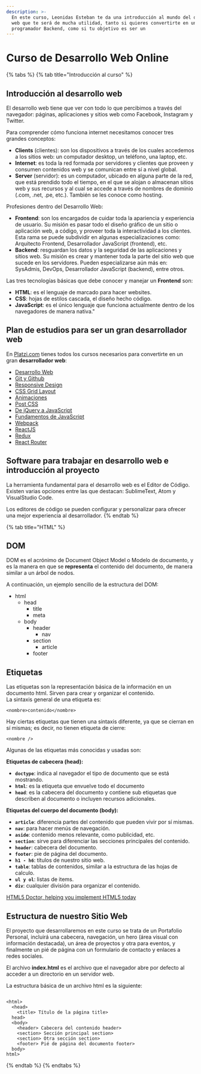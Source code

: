 ```yaml
---
description: >-
  En este curso, Leonidas Esteban te da una introducción al mundo del desarrollo
  web que te será de mucha utilidad, tanto si quieres convertirte en un
  programador Backend, como si tu objetivo es ser un
---
```


# Curso de Desarrollo Web Online

{% tabs %}
{% tab title="Introducción al curso" %}
## Introducción al desarrollo web

El desarrollo web tiene que ver con todo lo que percibimos a través del navegador: páginas, aplicaciones y sitios web como Facebook, Instagram y Twitter.

Para comprender cómo funciona internet necesitamos conocer tres grandes conceptos:

* **Clients** \(clientes\): son los dispositivos a través de los cuales accedemos a los sitios web: un computador desktop, un teléfono, una laptop, etc.
* **Internet**: es toda la red formada por servidores y clientes que proveen y consumen contenidos web y se comunican entre sí a nivel global.
* **Server** \(servidor\): es un computador, ubicado en alguna parte de la red, que está prendido todo el tiempo, en el que se alojan o almacenan sitios web y sus recursos y al cual se accede a través de nombres de dominio \(.com, .net, .pe, etc.\). También se les conoce como hosting.

Profesiones dentro del Desarrollo Web:

* **Frontend**: son los encargados de cuidar toda la apariencia y experiencia de usuario. Su misión es pasar todo el diseño gráfico de un sitio o aplicación web, a código, y proveer toda la interactividad a los clientes. Esta rama se puede subdividir en algunas especializaciones como: Arquitecto Frontend, Desarrollador JavaScript \(frontend\), etc.
* **Backend**: resguardan los datos y la seguridad de las aplicaciones y sitios web. Su misión es crear y mantener toda la parte del sitio web que sucede en los servidores. Pueden especializarse aún más en: SysAdmis, DevOps, Desarrollador JavaScript \(backend\), entre otros.

Las tres tecnologías básicas que debe conocer y manejar un **Frontend** son:

* **HTML**: es el lenguaje de marcado para hacer websites.
* **CSS**: hojas de estilos cascada, el diseño hecho código.
* **JavaScript**: es el único lenguaje que funciona actualmente dentro de los navegadores de manera nativa."

## Plan de estudios para ser un gran desarrollador web

En [Platzi.com](http://platzi.com/) tienes todos los cursos necesarios para convertirte en un gran **desarrollador web**:

* [Desarrollo Web](https://platzi.com/cursos/html5-css3/)
* [Git y Github](https://platzi.com/cursos/git-github/)
* [Responsive Design](https://platzi.com/cursos/responsive-design/)
* [CSS Grid Layout](https://platzi.com/cursos/css-grid-layout/)
* [Animaciones](https://platzi.com/cursos/animaciones-web/)
* [Post CSS](https://platzi.com/cursos/postcss/)
* [De jQuery a JavaScript](https://platzi.com/cursos/jquery-js/)
* [Fundamentos de JavaScript](https://platzi.com/cursos/fundamentos-javascript/)
* [Webpack](https://platzi.com/cursos/webpack/)
* [ReactJS](https://platzi.com/cursos/react/)
* [Redux](https://platzi.com/cursos/redux/)
* [React Router](https://platzi.com/cursos/react-router/)

## Software para trabajar en desarrollo web e introducción al proyecto

La herramienta fundamental para el desarrollo web es el Editor de Código. Existen varias opciones entre las que destacan: SublimeText, Atom y VisualStudio Code.

Los editores de código se pueden configurar y personalizar para ofrecer una mejor experiencia al desarrollador.
{% endtab %}

{% tab title="HTML" %}
## DOM

DOM es el acrónimo de Document Object Model o Modelo de documento, y es la manera en que se **representa** el contenido del documento, de manera similar a un árbol de nodos.

A continuación, un ejemplo sencillo de la estructura del DOM:

* html
  * head
    * title
    * meta
  * body
    * header
      * nav
    * section
      * article
    * footer

## Etiquetas

Las etiquetas son la representación básica de la información en un documento html. Sirven para crear y organizar el contenido.  
La sintaxis general de una etiqueta es:

```text
<nombre>contenido</nombre>
```

Hay ciertas etiquetas que tienen una sintaxis diferente, ya que se cierran en sí mismas; es decir, no tienen etiqueta de cierre:

```text
<nombre />
```

Algunas de las etiquetas más conocidas y usadas son:

**Etiquetas de cabecera \(head\):**

* **`doctype`**: indica al navegador el tipo de documento que se está mostrando.
* **`html`**: es la etiqueta que envuelve todo el documento
* **`head`**: es la cabecera del documento y contiene sub etiquetas que describen al documento o incluyen recursos adicionales.

**Etiquetas del cuerpo del documento \(body\):**

* **`article`**: diferencia partes del contenido que pueden vivir por sí mismas.
* **`nav`**: para hacer menús de navegación.
* **`aside`**: contenido menos relevante, como publicidad, etc.
* **`section`**: sirve para diferenciar las secciones principales del contenido.
* **`header`**: cabecera del documento.
* **`footer`**: pie de página del documento.
* **`h1 - h6`**: títulos de nuestro sitio web.
* **`table`**: tablas de contenidos, similar a la estructura de las hojas de calculo.
* **`ul y ol`**: listas de items.
* **`div`**: cualquier división para organizar el contenido.

 [HTML5 Doctor, helping you implement HTML5 today](http://html5doctor.com/)

## Estructura de nuestro Sitio Web

El proyecto que desarrollaremos en este curso se trata de un Portafolio Personal, incluirá una cabecera, navegación, un hero \(área visual con información destacada\), un área de proyectos y otra para eventos, y finalmente un pié de página con un formulario de contacto y enlaces a redes sociales.

El archivo **index.html** es el archivo que el navegador abre por defecto al acceder a un directorio en un servidor web.

La estructura básica de un archivo html es la siguiente:

```text

<html>
  <head>
    <title> Título de la página title>
  head>
  <body>
    <header> Cabecera del contenido header>
    <section> Sección principal section>
    <section> Otra sección section>
    <footer> Pié de página del documento footer>
  body>
html>
```
{% endtab %}
{% endtabs %}

